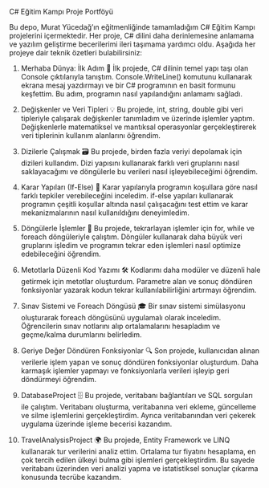 C# Eğitim Kampı Proje Portföyü

Bu depo, Murat Yücedağ’ın eğitmenliğinde tamamladığım C# Eğitim Kampı projelerini içermektedir. Her proje, C# dilini daha derinlemesine anlamama ve yazılım geliştirme becerilerimi ileri taşımama yardımcı oldu. Aşağıda her projeye dair teknik özetleri bulabilirsiniz:

1. Merhaba Dünya: İlk Adım 🌟
İlk projede, C# dilinin temel yapı taşı olan Console çıktılarıyla tanıştım. Console.WriteLine() komutunu kullanarak ekrana mesaj yazdırmayı ve bir C# programının en basit formunu keşfettim. Bu adım, programın nasıl yapılandığını anlamamı sağladı.

2. Değişkenler ve Veri Tipleri 💡
Bu projede, int, string, double gibi veri tipleriyle çalışarak değişkenler tanımladım ve üzerinde işlemler yaptım. Değişkenlerle matematiksel ve mantıksal operasyonlar gerçekleştirerek veri tiplerinin kullanım alanlarını öğrendim.

3. Dizilerle Çalışmak 🗃️
Bu projede, birden fazla veriyi depolamak için dizileri kullandım. Dizi yapısını kullanarak farklı veri gruplarını nasıl saklayacağımı ve döngülerle bu verileri nasıl işleyebileceğimi öğrendim.

4. Karar Yapıları (If-Else) 🔀
Karar yapılarıyla programın koşullara göre nasıl farklı tepkiler verebileceğini inceledim. if-else yapıları kullanarak programın çeşitli koşullar altında nasıl çalışacağını test ettim ve karar mekanizmalarının nasıl kullanıldığını deneyimledim.

5. Döngülerle İşlemler 🔄
Bu projede, tekrarlayan işlemler için for, while ve foreach döngüleriyle çalıştım. Döngüler kullanarak daha büyük veri gruplarını işledim ve programın tekrar eden işlemleri nasıl optimize edebileceğini öğrendim.

6. Metotlarla Düzenli Kod Yazımı 🛠️
Kodlarımı daha modüler ve düzenli hale getirmek için metotlar oluşturdum. Parametre alan ve sonuç döndüren fonksiyonlar yazarak kodun tekrar kullanılabilirliğini artırmayı öğrendim.

7. Sınav Sistemi ve Foreach Döngüsü 🎓
Bir sınav sistemi simülasyonu oluşturarak foreach döngüsünü uygulamalı olarak inceledim. Öğrencilerin sınav notlarını alıp ortalamalarını hesapladım ve geçme/kalma durumlarını belirledim.

8. Geriye Değer Döndüren Fonksiyonlar 🔍
Son projede, kullanıcıdan alınan verilerle işlem yapan ve sonuç döndüren fonksiyonlar oluşturdum. Daha karmaşık işlemler yapmayı ve fonksiyonlarla verileri işleyip geri döndürmeyi öğrendim.

9. DatabaseProject 🗄️
Bu projede, veritabanı bağlantıları ve SQL sorguları ile çalıştım. Veritabanı oluşturma, veritabanına veri ekleme, güncelleme ve silme işlemlerini gerçekleştirdim. Ayrıca veritabanından veri çekerek uygulama üzerinde işleme becerisi kazandım.

10. TravelAnalysisProject 🌍 Bu projede, Entity Framework ve LINQ kullanarak tur verilerini analiz ettim. Ortalama tur fiyatını hesaplama, en çok tercih edilen ülkeyi bulma gibi işlemleri gerçekleştirdim. Bu sayede veritabanı üzerinden veri analizi yapma ve istatistiksel sonuçlar çıkarma konusunda tecrübe kazandım.


